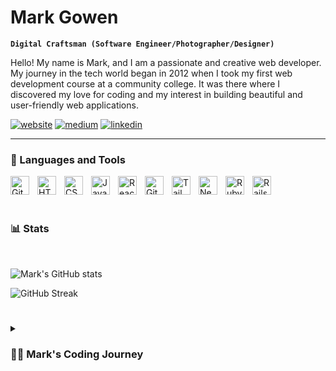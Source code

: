 # Mark Gowen

**`Digital Craftsman (Software Engineer/Photographer/Designer)`**

Hello! My name is Mark, and I am a passionate and creative web developer. My journey in the tech world began in 2012 when I took my first web development course at a community college. It was there where I discovered my love for coding and my interest in building beautiful and user-friendly web applications.

<p align="left">
      <a href="https://www.markgowen.dev">
         <img alt="website" title="My personal website" src="https://img.shields.io/badge/website-000000?style=for-the-badge&logo=About.me&logoColor=white/"></a> 
      <a href="https://medium.com/@mark.gowen78">
         <img alt="medium" title="Medium" src="https://img.shields.io/badge/Medium-12100E?style=for-the-badge&logo=medium&logoColor=white"/></a> 
      <a href="https://www.linkedin.com/in/markgowen/">
         <img alt="linkedin" title="LinkedIN" src="https://img.shields.io/badge/LinkedIn-0077B5?style=for-the-badge&logo=linkedin&logoColor=white"/></a> 
   </p>

---

### 🧰 Languages and Tools

<img align="left" alt="Git" width="30px" style="padding-right:10px;" src="https://cdn.jsdelivr.net/gh/devicons/devicon/icons/git/git-original.svg" />
<img align="left" alt="HTML" width="30px" style="padding-right:10px;" src="https://cdn.jsdelivr.net/gh/devicons/devicon/icons/html5/html5-plain.svg" />
<img align="left" alt="CSS" width="30px" style="padding-right:10px;" src="https://cdn.jsdelivr.net/gh/devicons/devicon/icons/css3/css3-plain.svg" />
<img align="left" alt="JavaScript" width="30px" style="padding-right:10px;" src="https://cdn.jsdelivr.net/gh/devicons/devicon/icons/javascript/javascript-plain.svg" />
<img align="left" alt="React" width="30px" style="padding-right:10px;" src="https://cdn.jsdelivr.net/gh/devicons/devicon/icons/react/react-original.svg" />
<img align="left" alt="GitHub" width="30px" style="padding-right:10px;" src="https://cdn.jsdelivr.net/gh/devicons/devicon/icons/github/github-original.svg" />
<img align="left" alt="Tailwind" width="30px" style="padding-right:10px;" src="https://cdn.jsdelivr.net/gh/devicons/devicon/icons/tailwindcss/tailwindcss-plain.svg" />
<img align="left" alt="NextJS" width="30px" style="padding-right:10px;" src="https://cdn.jsdelivr.net/gh/devicons/devicon/icons/nextjs/nextjs-original.svg" />
<img align="left" alt="Ruby" width="30px" style="padding-right:10px;" src="https://cdn.jsdelivr.net/gh/devicons/devicon/icons/ruby/ruby-plain.svg" />       
<img align="left" alt="Rails" width="30px" style="padding-right:10px;" src="https://cdn.jsdelivr.net/gh/devicons/devicon/icons/rails/rails-plain.svg" />       
<br />
<br />

#

### 📊 Stats
<br />

![Mark's GitHub stats](https://github-readme-stats.vercel.app/api?username=markgowen&show_icons=true&theme=gruvbox)

![GitHub Streak](https://streak-stats.demolab.com?user=markgowen&theme=gruvbox&border_radius=4.5)

#

<details>
 <summary><h3>👨‍💻 Mark's Coding Journey</h3></summary>
   I have always had a passion for creating things, whether it be with my camera, my hands or crafting web applications. This led me to further my education and skills by attending Flatiron School where I graduated as a full-stack web developer. I am now on the lookout for new and exciting opportunities to showcase my skills and continue growing as a developer. My favorite frameworks include React, TailwindCSS, and Next.js. I love the versatility and power that these tools bring to web development and the endless possibilities they offer. In my free time, I enjoy experimenting with new technologies, photography, and DIY projects. I am always eager to learn something new and am dedicated to delivering high-quality work. I believe in the power of collaboration and enjoy working with a team to bring ideas to life. If you are looking for a driven and dedicated web developer, I would love the opportunity to chat with you further.

[website]: https://markgowen.dev
[medium]: https://medium.com/@mark.gowen78